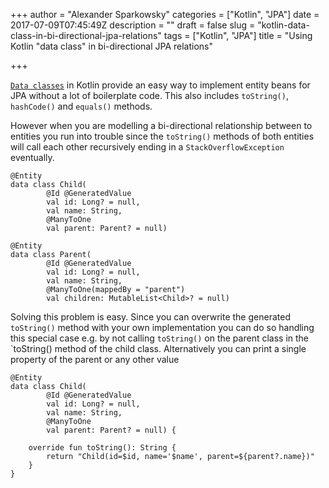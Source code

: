 +++
author = "Alexander Sparkowsky"
categories = ["Kotlin", "JPA"]
date = 2017-07-09T07:45:49Z
description = ""
draft = false
slug = "kotlin-data-class-in-bi-directional-jpa-relations"
tags = ["Kotlin", "JPA"]
title = "Using Kotlin \"data class\" in bi-directional JPA relations"

+++

[`Data classes`](https://kotlinlang.org/docs/reference/data-classes.html) in Kotlin provide an easy way to implement entity beans for JPA without a lot of boilerplate code. This also includes `toString()`, `hashCode()` and `equals()` methods.

However when you are modelling a bi-directional relationship between to entities you run into trouble since the `toString()` methods of both entities will call each other recursively ending in a `StackOverflowException` eventually.

```
@Entity
data class Child(
        @Id @GeneratedValue
        val id: Long? = null,
        val name: String,
        @ManyToOne
        val parent: Parent? = null)

@Entity
data class Parent(
        @Id @GeneratedValue
        val id: Long? = null,
        val name: String,
        @ManyToOne(mappedBy = "parent")
        val children: MutableList<Child>? = null)

```

Solving this problem is easy. Since you can overwrite the generated `toString()` method with your own implementation you can do so handling this special case e.g. by not calling `toString()` on the parent class in the `toString() method of the child class. Alternatively you can print a single property of the parent or any other value

```
@Entity
data class Child(
        @Id @GeneratedValue
        val id: Long? = null,
        val name: String,
        @ManyToOne
        val parent: Parent? = null) {

    override fun toString(): String {
        return "Child(id=$id, name='$name', parent=${parent?.name})"
    }
}

```

